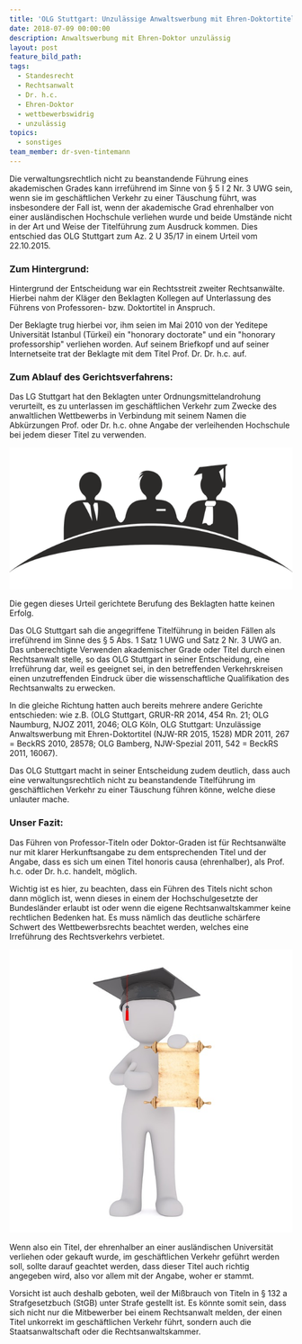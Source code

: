 ```yaml
---
title: 'OLG Stuttgart: Unzulässige Anwaltswerbung mit Ehren-Doktortitel'
date: 2018-07-09 00:00:00
description: Anwaltswerbung mit Ehren-Doktor unzulässig
layout: post
feature_bild_path:
tags:
  - Standesrecht
  - Rechtsanwalt
  - Dr. h.c.
  - Ehren-Doktor
  - wettbewerbswidrig
  - unzulässig
topics:
  - sonstiges
team_member: dr-sven-tintemann
---
```


Die verwaltungsrechtlich nicht zu beanstandende Führung eines akademischen Grades kann irreführend im Sinne von § 5 I 2 Nr. 3 UWG sein, wenn sie im geschäftlichen Verkehr zu einer Täuschung führt, was insbesondere der Fall ist, wenn der akademische Grad ehrenhalber von einer ausländischen Hochschule verliehen wurde und beide Umstände nicht in der Art und Weise der Titelführung zum Ausdruck kommen. Dies entschied das OLG Stuttgart zum Az. 2 U 35/17 in einem Urteil vom 22.10.2015.

### Zum Hintergrund:

Hintergrund der Entscheidung war ein Rechtsstreit zweiter Rechtsanwälte. Hierbei nahm der Kläger den Beklagten Kollegen auf Unterlassung des Führens von Professoren- bzw. Doktortitel in Anspruch.

Der Beklagte trug hierbei vor, ihm seien im Mai 2010 von der Yeditepe Universität Istanbul (Türkei) ein "honorary doctorate" und ein "honorary professorship" verliehen worden. Auf seinem Briefkopf und auf seiner Internetseite trat der Beklagte mit dem Titel Prof. Dr. Dr. h.c. auf.

### Zum Ablauf des Gerichtsverfahrens:

Das LG Stuttgart hat den Beklagten unter Ordnungsmittelandrohung verurteilt, es zu unterlassen im geschäftlichen Verkehr zum Zwecke des anwaltlichen Wettbewerbs in Verbindung mit seinem Namen die Abkürzungen Prof. oder Dr. h.c. ohne Angabe der verleihenden Hochschule bei jedem dieser Titel zu verwenden.

![](/uploads/academia-1293362-640.png)

Die gegen dieses Urteil gerichtete Berufung des Beklagten hatte keinen Erfolg.

Das OLG Stuttgart sah die angegriffene Titelführung in beiden Fällen als irreführend im Sinne des § 5 Abs. 1 Satz 1 UWG und Satz 2 Nr. 3 UWG an. Das unberechtigte Verwenden akademischer Grade oder Titel durch einen Rechtsanwalt stelle, so das OLG Stuttgart in seiner Entscheidung, eine Irreführung dar, weil es geeignet sei, in den betreffenden Verkehrskreisen einen unzutreffenden Eindruck über die wissenschaftliche Qualifikation des Rechtsanwalts zu erwecken.

In die gleiche Richtung hatten auch bereits mehrere andere Gerichte entschieden: wie z.B. (OLG Stuttgart, GRUR-RR 2014, 454 Rn. 21; OLG Naumburg, NJOZ 2011, 2046; OLG Köln, OLG Stuttgart: Unzulässige Anwaltswerbung mit Ehren-Doktortitel (NJW-RR 2015, 1528) MDR 2011, 267 = BeckRS 2010, 28578; OLG Bamberg, NJW-Spezial 2011, 542 = BeckRS 2011, 16067).

Das OLG Stuttgart macht in seiner Entscheidung zudem deutlich, dass auch eine verwaltungsrechtlich nicht zu beanstandende Titelführung im geschäftlichen Verkehr zu einer Täuschung führen könne, welche diese unlauter mache.

### Unser Fazit:

Das Führen von Professor-Titeln oder Doktor-Graden ist für Rechtsanwälte nur mit klarer Herkunftsangabe zu dem entsprechenden Titel und der Angabe, dass es sich um einen Titel honoris causa (ehrenhalber), als Prof. h.c. oder Dr. h.c. handelt, möglich.

Wichtig ist es hier, zu beachten, dass ein Führen des Titels nicht schon dann möglich ist, wenn dieses in einem der Hochschulgesetzte der Bundesländer erlaubt ist oder wenn die eigene Rechtsanwaltskammer keine rechtlichen Bedenken hat. Es muss nämlich das deutliche schärfere Schwert des Wettbewerbsrechts beachtet werden, welches eine Irreführung des Rechtsverkehrs verbietet.

![](/uploads/white-male-1834088-640.jpg)

Wenn also ein Titel, der ehrenhalber an einer ausländischen Universität verliehen oder gekauft wurde, im geschäftlichen Verkehr geführt werden soll, sollte darauf geachtet werden, dass dieser Titel auch richtig angegeben wird, also vor allem mit der Angabe, woher er stammt.

Vorsicht ist auch deshalb geboten, weil der Mißbrauch von Titeln in § 132 a Strafgesetzbuch (StGB) unter Strafe gestellt ist. Es könnte somit sein, dass sich nicht nur die Mitbewerber bei einem Rechtsanwalt melden, der einen Titel unkorrekt im geschäftlichen Verkehr führt, sondern auch die Staatsanwaltschaft oder die Rechtsanwaltskammer.